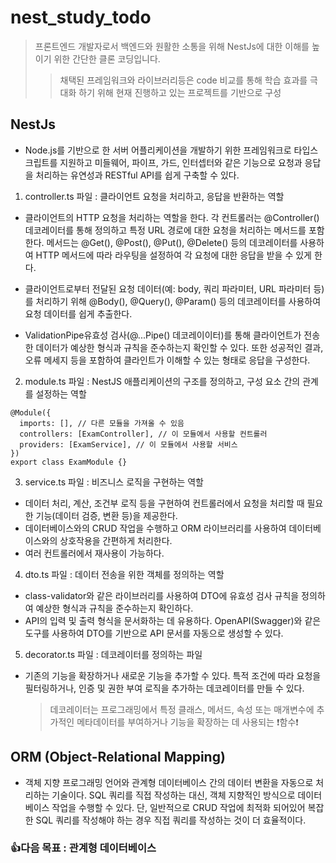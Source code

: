 # nest_study_todo

> 프론트엔드 개발자로서 백엔드와 원활한 소통을 위해 NestJs에 대한 이해를 높이기 위한 간단한 클론 코딩입니다.
>
> > 채택된 프레임워크와 라이브러리등은 code 비교를 통해 학습 효과를 극대화 하기 위해 현재 진행하고 있는 프로젝트를 기반으로 구성

## NestJs

- Node.js를 기반으로 한 서버 어플리케이션을 개발하기 위한 프레임워크로 타입스크립트를 지원하고 미들웨어, 파이프, 가드, 인터셉터와 같은 기능으로 요청과 응답을 처리하는 유연성과 RESTful API를 쉽게 구축할 수 있다.

1. controller.ts 파일 : 클라이언트 요청을 처리하고, 응답을 반환하는 역할

- 클라이언트의 HTTP 요청을 처리하는 역할을 한다. 각 컨트롤러는 @Controller() 데코레이터를 통해 정의하고 특정 URL 경로에 대한 요청을 처리하는 메서드를 포함한다. 메서드는 @Get(), @Post(), @Put(), @Delete() 등의 데코레이터를 사용하여 HTTP 메서드에 따라 라우팅을 설정하여 각 요청에 대한 응답을 받을 수 있게 한다.

- 클라이언트로부터 전달된 요청 데이터(예: body, 쿼리 파라미터, URL 파라미터 등)를 처리하기 위해 @Body(), @Query(), @Param() 등의 데코레이터를 사용하여 요청 데이터를 쉽게 추출한다.

- ValidationPipe유효성 검사(@...Pipe() 데코레이이터)를 통해 클라이언트가 전송한 데이터가 예상한 형식과 규칙을 준수하는지 확인할 수 있다. 또한 성공적인 결과, 오류 메세지 등을 포함하여 클라인트가 이해할 수 있는 형태로 응답을 구성한다.

2. module.ts 파일 : NestJS 애플리케이션의 구조를 정의하고, 구성 요소 간의 관계를 설정하는 역할

```
@Module({
  imports: [], // 다른 모듈을 가져올 수 있음
  controllers: [ExamController], // 이 모듈에서 사용할 컨트롤러
  providers: [ExamService], // 이 모듈에서 사용할 서비스
})
export class ExamModule {}
```

3. service.ts 파일 : 비즈니스 로직을 구현하는 역할

- 데이터 처리, 계산, 조건부 로직 등을 구현하여 컨트롤러에서 요청을 처리할 때 필요한 기능(데이터 검증, 변환 등)을 제공한다.
- 데이터베이스와의 CRUD 작업을 수행하고 ORM 라이브러리를 사용하여 데이터베이스와의 상호작용을 간편하게 처리한다.
- 여러 컨트롤러에서 재사용이 가능하다.

4. dto.ts 파일 : 데이터 전송을 위한 객체를 정의하는 역할

- class-validator와 같은 라이브러리를 사용하여 DTO에 유효성 검사 규칙을 정의하여 예상한 형식과 규칙을 준수하는지 확인하다.
- API의 입력 및 출력 형식을 문서화하는 데 유용하다. OpenAPI(Swagger)와 같은 도구를 사용하여 DTO를 기반으로 API 문서를 자동으로 생성할 수 있다.

5. decorator.ts 파일 : 데코레이터를 정의하는 파일

- 기존의 기능을 확장하거나 새로운 기능을 추가할 수 있다. 특적 조건에 따라 요청을 필터링하거나, 인증 및 권한 부여 로직을 추가하는 데코레이터를 만들 수 있다.
  > 데코레이터는 프로그래밍에서 특정 클래스, 메서드, 속성 또는 매개변수에 추가적인 메타데이터를 부여하거나 기능을 확장하는 데 사용되는 ❗함수❗

## ORM (Object-Relational Mapping)

- 객체 지향 프로그래밍 언어와 관계형 데이터베이스 간의 데이터 변환을 자동으로 처리하는 기술이다. SQL 쿼리를 직접 작성하는 대신, 객체 지향적인 방식으로 데이터베이스 작업을 수행할 수 있다. 단, 일반적으로 CRUD 작업에 최적화 되어있어 복잡한 SQL 쿼리를 작성해야 하는 경우 직접 쿼리를 작성하는 것이 더 효율적이다.

### 👍다음 목표 : 관계형 데이터베이스
